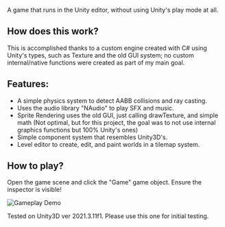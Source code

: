 A game that runs in the Unity editor, without using Unity's play mode at all.

## How does this work?
This is accomplished thanks to a custom engine created with C# using Unity's types, such as Texture and the old GUI system; no custom internal/native functions were created as part of my main goal.

## Features:
- A simple physics system to detect AABB collisions and ray casting.
- Uses the audio library "NAudio" to play SFX and music.
- Sprite Rendering uses the old GUI, just calling drawTexture, and simple math (Not optimal, but for this project, the goal was to not use internal graphics functions but 100% Unity's ones)
- Simple component system that resembles Unity3D's.
- Level editor to create, edit, and paint worlds in a tilemap system.


## How to play?
Open the game scene and click the "Game" game object. Ensure the inspector is visible!

![Gameplay Demo](gamepreview.gif)

Tested on Unity3D ver 2021.3.11f1. Please use this one for initial testing.
